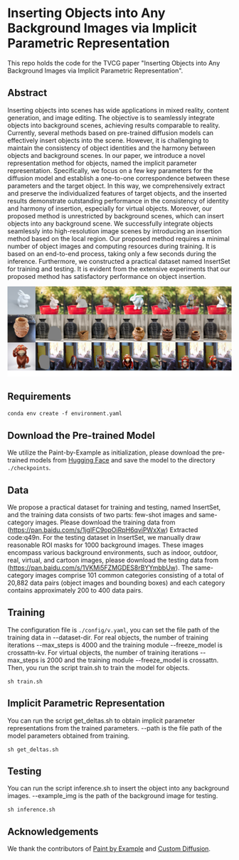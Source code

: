 # Inserting Objects into Any Background Images via Implicit Parametric Representation
This repo holds the code for the TVCG paper "Inserting Objects into Any Background Images via Implicit Parametric Representation".

## Abstract
Inserting objects into scenes has wide applications in mixed reality, content generation, and image editing. The objective is to seamlessly integrate objects into background scenes, achieving results comparable to reality. Currently, several methods based on pre-trained diffusion models can effectively insert objects into the scene. However, it is challenging to maintain the consistency of object identities and the harmony between objects and background scenes. In our paper, we introduce a novel representation method for objects, named the implicit parameter representation. Specifically, we focus on a few key parameters for the diffusion model and establish a one-to-one correspondence between these parameters and the target object. In this way, we comprehensively extract and preserve the individualized features of target objects, and the inserted results demonstrate outstanding performance in the consistency of identity and harmony of insertion, especially for virtual objects. Moreover, our proposed method is unrestricted by background scenes, which can insert objects into any background scene. We successfully integrate objects seamlessly into high-resolution image scenes by introducing an insertion method based on the local region. Our proposed method requires a minimal number of object images and computing resources during training. It is based on an end-to-end process, taking only a few seconds during the inference. Furthermore, we constructed a practical dataset named InsertSet for training and testing. It is evident from the extensive experiments that our proposed method has satisfactory performance on object insertion.

![0.8](figure/results.png)

## Requirements
```
conda env create -f environment.yaml
```

## Download the Pre-trained Model
We utilize the Paint-by-Example as initialization, please download the pre-trained models from [Hugging Face](https://huggingface.co/Fantasy-Studio/Paint-by-Example/resolve/main/model.ckpt) and save the model to the directory `./checkpoints`.

## Data
We propose a practical dataset for training and testing, named InsertSet, and the training data consists of two parts: few-shot images and same-category images. Please download the training data from (https://pan.baidu.com/s/1jgIFC9opOiRpH6qviPWxXw) Extracted code:q49n. For the testing dataset in InsertSet, we manually draw reasonable ROI masks for 1000 background images. These images encompass various background environments, such as indoor, outdoor, real, virtual, and cartoon images, please download the testing data from (https://pan.baidu.com/s/1VKMi5FZMGDES8rBYYmbbUw). The same-category images comprise 101 common categories consisting of a total of 20,882 data pairs (object images and bounding boxes) and each category contains approximately 200 to 400 data pairs.

## Training
The configuration file is `./config/v.yaml`, you can set the file path of the training data in --dataset-dir. For real objects, the number of training iterations --max_steps is 4000 and the training module --freeze_model is crossattn-kv. For virtual objects, the number of training iterations --max_steps is 2000 and the training module --freeze_model is crossattn. Then, you run the script train.sh to train the model for objects.
```
sh train.sh
```

## Implicit Parametric Representation
You can run the script get_deltas.sh to obtain implicit parameter representations from the trained parameters. --path is the file path of the model parameters obtained from training. 
```
sh get_deltas.sh
```

## Testing
You can run the script inference.sh to insert the object into any background images. --example_img is the path of the background image for testing.
```
sh inference.sh
```


## Acknowledgements
We thank the contributors of [Paint by Example](https://github.com/Fantasy-Studio/Paint-by-Example) and [Custom Diffusion](https://github.com/adobe-research/custom-diffusion).
